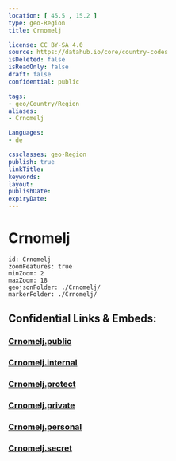 ```yaml
---
location: [ 45.5 , 15.2 ] 
type: geo-Region
title: Crnomelj

license: CC BY-SA 4.0
source: https://datahub.io/core/country-codes
isDeleted: false
isReadOnly: false
draft: false
confidential: public

tags:
- geo/Country/Region
aliases:
- Crnomelj

Languages:
- de

cssclasses: geo-Region
publish: true
linkTitle: 
keywords: 
layout: 
publishDate: 
expiryDate: 
---
```


# Crnomelj

```leaflet
id: Crnomelj
zoomFeatures: true 
minZoom: 2 
maxZoom: 18
geojsonFolder: ./Crnomelj/
markerFolder: ./Crnomelj/
```


## Confidential Links & Embeds: 

### [Crnomelj.public](/_public/\Earth\Continent\Europe\Europe~Central\Slovenia\Regions~Slovenia\Jugovzhodna_Slovenija\counties~Jugovzhodna_SlovenijaCrnomelj.public.md) 

### [Crnomelj.internal](/_internal/\Earth\Continent\Europe\Europe~Central\Slovenia\Regions~Slovenia\Jugovzhodna_Slovenija\counties~Jugovzhodna_SlovenijaCrnomelj.internal.md) 

### [Crnomelj.protect](/_protect/\Earth\Continent\Europe\Europe~Central\Slovenia\Regions~Slovenia\Jugovzhodna_Slovenija\counties~Jugovzhodna_SlovenijaCrnomelj.protect.md) 

### [Crnomelj.private](/_private/\Earth\Continent\Europe\Europe~Central\Slovenia\Regions~Slovenia\Jugovzhodna_Slovenija\counties~Jugovzhodna_SlovenijaCrnomelj.private.md) 

### [Crnomelj.personal](/_personal/\Earth\Continent\Europe\Europe~Central\Slovenia\Regions~Slovenia\Jugovzhodna_Slovenija\counties~Jugovzhodna_SlovenijaCrnomelj.personal.md) 

### [Crnomelj.secret](/_secret/\Earth\Continent\Europe\Europe~Central\Slovenia\Regions~Slovenia\Jugovzhodna_Slovenija\counties~Jugovzhodna_SlovenijaCrnomelj.secret.md)

